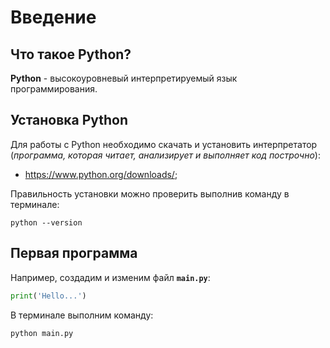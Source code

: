 # Введение

## Что такое Python?

**Python** - высокоуровневый интерпретируемый язык программирования.

## Установка Python

Для работы с Python необходимо скачать и установить интерпретатор (_программа, которая читает, анализирует и выполняет код построчно_):

- https://www.python.org/downloads/;

Правильность установки можно проверить выполнив команду в терминале:

```shell
python --version
```

## Первая программа

Например, создадим и изменим файл **`main.py`**:

```py [main.py] :line-numbers
print('Hello...')
```

В терминале выполним команду:

```shell
python main.py
```
